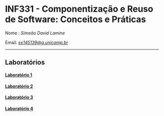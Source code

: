# INF331 - Componentização e Reuso de Software: Conceitos e Práticas

 Nome : *Simeão David Lamine*
 
 Email: *ex145139@g.unicamp.br*
 
 ------------
 
 ## Laboratórios
 #### [Laboratório 1](lab01)
 #### [Laboratório 2](lab02)
 #### [Laboratório 3](lab03)
 #### [Laboratório 4](lab04)

